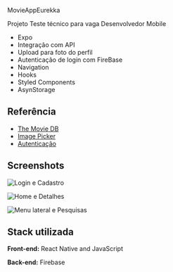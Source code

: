 
MovieAppEurekka

Projeto Teste técnico para vaga Desenvolvedor Mobile
- Expo
- Integração com API
- Upload para foto do perfil
- Autenticação de login com FireBase
- Navigation
- Hooks
- Styled Components
- AsynStorage
## Referência

 - [The Movie DB](https://www.themoviedb.org/?language=pt-BR)
 - [Image Picker](https://docs.expo.dev/versions/latest/sdk/imagepicker/)
 - [Autenticação](https://firebase.google.com/docs/auth/web/password-auth?hl=pt-br)


## Screenshots

![Login e Cadastro](https://user-images.githubusercontent.com/62387982/204652164-6826a646-512f-4fff-8436-7b7e61cd3684.png)

![Home e Detalhes](https://user-images.githubusercontent.com/62387982/204652192-bea0ac32-6dae-4af9-bf51-db4b07f550e8.png)

![Menu lateral e Pesquisas](https://user-images.githubusercontent.com/62387982/204652206-ebed6e3f-f4cd-430f-937f-ed8899a3f4ef.png)


## Stack utilizada

**Front-end:** React Native and JavaScript

**Back-end:** Firebase



    
